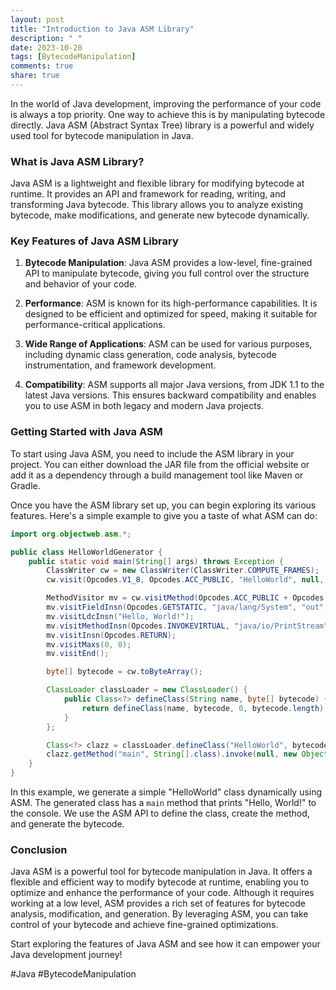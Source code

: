 ```yaml
---
layout: post
title: "Introduction to Java ASM Library"
description: " "
date: 2023-10-20
tags: [BytecodeManipulation]
comments: true
share: true
---
```


In the world of Java development, improving the performance of your code is always a top priority. One way to achieve this is by manipulating bytecode directly. Java ASM (Abstract Syntax Tree) library is a powerful and widely used tool for bytecode manipulation in Java.

### What is Java ASM Library?

Java ASM is a lightweight and flexible library for modifying bytecode at runtime. It provides an API and framework for reading, writing, and transforming Java bytecode. This library allows you to analyze existing bytecode, make modifications, and generate new bytecode dynamically.

### Key Features of Java ASM Library

1. **Bytecode Manipulation**: Java ASM provides a low-level, fine-grained API to manipulate bytecode, giving you full control over the structure and behavior of your code.

2. **Performance**: ASM is known for its high-performance capabilities. It is designed to be efficient and optimized for speed, making it suitable for performance-critical applications.

3. **Wide Range of Applications**: ASM can be used for various purposes, including dynamic class generation, code analysis, bytecode instrumentation, and framework development.

4. **Compatibility**: ASM supports all major Java versions, from JDK 1.1 to the latest Java versions. This ensures backward compatibility and enables you to use ASM in both legacy and modern Java projects.

### Getting Started with Java ASM

To start using Java ASM, you need to include the ASM library in your project. You can either download the JAR file from the official website or add it as a dependency through a build management tool like Maven or Gradle.

Once you have the ASM library set up, you can begin exploring its various features. Here's a simple example to give you a taste of what ASM can do:

```java
import org.objectweb.asm.*;

public class HelloWorldGenerator {
    public static void main(String[] args) throws Exception {
        ClassWriter cw = new ClassWriter(ClassWriter.COMPUTE_FRAMES);
        cw.visit(Opcodes.V1_8, Opcodes.ACC_PUBLIC, "HelloWorld", null, "java/lang/Object", null);

        MethodVisitor mv = cw.visitMethod(Opcodes.ACC_PUBLIC + Opcodes.ACC_STATIC, "main", "([Ljava/lang/String;)V", null, null);
        mv.visitFieldInsn(Opcodes.GETSTATIC, "java/lang/System", "out", "Ljava/io/PrintStream;");
        mv.visitLdcInsn("Hello, World!");
        mv.visitMethodInsn(Opcodes.INVOKEVIRTUAL, "java/io/PrintStream", "println", "(Ljava/lang/String;)V", false);
        mv.visitInsn(Opcodes.RETURN);
        mv.visitMaxs(0, 0);
        mv.visitEnd();

        byte[] bytecode = cw.toByteArray();

        ClassLoader classLoader = new ClassLoader() {
            public Class<?> defineClass(String name, byte[] bytecode) {
                return defineClass(name, bytecode, 0, bytecode.length);
            }
        };

        Class<?> clazz = classLoader.defineClass("HelloWorld", bytecode);
        clazz.getMethod("main", String[].class).invoke(null, new Object[] { new String[] {} });
    }
}
```

In this example, we generate a simple "HelloWorld" class dynamically using ASM. The generated class has a `main` method that prints "Hello, World!" to the console. We use the ASM API to define the class, create the method, and generate the bytecode.

### Conclusion

Java ASM is a powerful tool for bytecode manipulation in Java. It offers a flexible and efficient way to modify bytecode at runtime, enabling you to optimize and enhance the performance of your code. Although it requires working at a low level, ASM provides a rich set of features for bytecode analysis, modification, and generation. By leveraging ASM, you can take control of your bytecode and achieve fine-grained optimizations.

Start exploring the features of Java ASM and see how it can empower your Java development journey!

\#Java #BytecodeManipulation